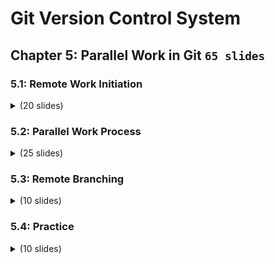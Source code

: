 # Git Version Control System

## Chapter 5: Parallel Work in Git `65 slides`

### 5.1: Remote Work Initiation

<details>
    <summary>(20 slides)</summary>
    <br>
<img src="slides/001.png">
<img src="slides/002.png">
<img src="slides/003.png">
<img src="slides/004.png">
<img src="slides/005.png">
<img src="slides/006.png">
<img src="slides/007.png">
<img src="slides/008.png">
<img src="slides/009.png">
<img src="slides/010.png">
<img src="slides/011.png">
<img src="slides/012.png">
<img src="slides/013.png">
<img src="slides/014.png">
<img src="slides/015.png">
<img src="slides/016.png">
<img src="slides/017.png">
<img src="slides/018.png">
<img src="slides/019.png">
<img src="slides/020.png">
<img src="slides/021.png">
</details>

### 5.2: Parallel Work Process

<details>
    <summary>(25 slides)</summary>
    <br>
<img src="slides/022.png">
<img src="slides/023.png">
<img src="slides/024.png">
<img src="slides/025.png">
<img src="slides/026.png">
<img src="slides/027.png">
<img src="slides/028.png">
<img src="slides/029.png">
<img src="slides/030.png">
<img src="slides/031.png">
<img src="slides/032.png">
<img src="slides/033.png">
<img src="slides/034.png">
<img src="slides/035.png">
<img src="slides/036.png">
<img src="slides/037.png">
<img src="slides/038.png">
<img src="slides/039.png">
<img src="slides/040.png">
<img src="slides/041.png">
<img src="slides/042.png">
<img src="slides/043.png">
<img src="slides/044.png">
<img src="slides/045.png">
</details>

### 5.3: Remote Branching

<details>
    <summary>(10 slides)</summary>
    <br>
<img src="slides/046.png">
<img src="slides/047.png">
<img src="slides/048.png">
<img src="slides/049.png">
<img src="slides/050.png">
<img src="slides/051.png">
<img src="slides/052.png">
<img src="slides/053.png">
<img src="slides/054.png">
<img src="slides/055.png">
<img src="slides/056.png">
<img src="slides/057.png">
</details>

### 5.4: Practice

<details>
    <summary>(10 slides)</summary>
    <br>
<img src="slides/058.png">
<img src="slides/059.png">
<img src="slides/060.png">
<img src="slides/061.png">
<img src="slides/062.png">
<img src="slides/063.png">
<img src="slides/064.png">
<img src="slides/065.png">
<img src="slides/066.png">
<img src="slides/067.png">
<img src="slides/068.png">
</details>

